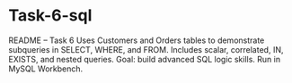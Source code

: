 # Task-6-sql
README – Task 6 Uses Customers and Orders tables to demonstrate subqueries in SELECT, WHERE, and FROM. Includes scalar, correlated, IN, EXISTS, and nested queries. Goal: build advanced SQL logic skills. Run in MySQL Workbench.

